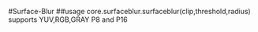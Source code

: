 #Surface-Blur
##usage
core.surfaceblur.surfaceblur(clip,threshold,radius)
supports YUV,RGB,GRAY P8 and P16 